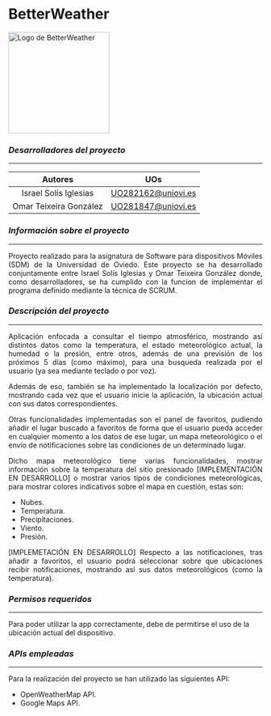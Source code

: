 # BetterWeather

<img src="https://user-images.githubusercontent.com/91057639/211162974-b09f3794-7142-4847-9e86-00baf0442187.png" alt="Logo de BetterWeather" width="200" height="200">

### *Desarrolladores del proyecto*
---

|            Autores            |         UOs        |
|:-----------------------------:|:------------------:|
|    Israel Solís Iglesias      | UO282162@uniovi.es |
|    Omar Teixeira González     | UO281847@uniovi.es |

### *Información sobre el proyecto*
---
<p align="justify"> 
Proyecto realizado para la asignatura de Software para dispositivos Móviles (SDM) de la Universidad de Oviedo.
Este proyecto se ha desarrollado conjuntamente entre Israel Solís Iglesias y Omar Teixeira González donde, como desarrolladores, se ha cumplido con la funcion de implementar el programa definido mediante la técnica de SCRUM.
</p>

### *Descripción del proyecto*
---
<p align="justify">
Aplicación enfocada a consultar el tiempo atmosférico, mostrando así distintos datos como la temperatura, el estado meteorológico actual, la humedad o la presión, entre otros, además de una previsión de los próximos 5 días (como máximo), para una busqueda realizada por el usuario (ya sea mediante teclado o por voz).
</p>

<p align="justify">
Además de eso, también se ha implementado la localización por defecto, mostrando cada vez que el usuario inicie la aplicación, la ubicación actual con sus datos correspondientes.
</p>

<p align="justify">
Otras funcionalidades implementadas son el panel de favoritos, pudiendo añadir el lugar buscado a favoritos de forma que el usuario pueda acceder en cualquier momento a los datos de ese lugar, un mapa meteorológico o el envío de notificaciones sobre las condiciones de un determinado lugar.
</p>

<p align="justify">
Dicho mapa meteorológico tiene varias funcionalidades, mostrar información sobre la temperatura del sitio presionado [IMPLEMENTACIÓN EN DESARROLLO]
o mostrar varios tipos de condiciones meteorológicas, para mostrar colores indicativos sobre el mapa en cuestión, estas son:
</p>

   * Nubes.
   * Temperatura.
   * Precipitaciones.
   * Viento.
   * Presión.   
   
<p align="justify">
[IMPLEMETACIÓN EN DESARROLLO] Respecto a las notificaciones, tras añadir a favoritos, el usuario podrá seleccionar sobre que ubicaciones recibir notificaciones, mostrando así sus datos meteorológicos (como la temperatura).
</p>

### *Permisos requeridos*
---
Para poder utilizar la app correctamente, debe de permitirse el uso de la ubicación actual del dispositivo.
   
### *APIs empleadas*
---
Para la realización del proyecto se han utilizado las siguientes API:

   - OpenWeatherMap API.
   - Google Maps API.

